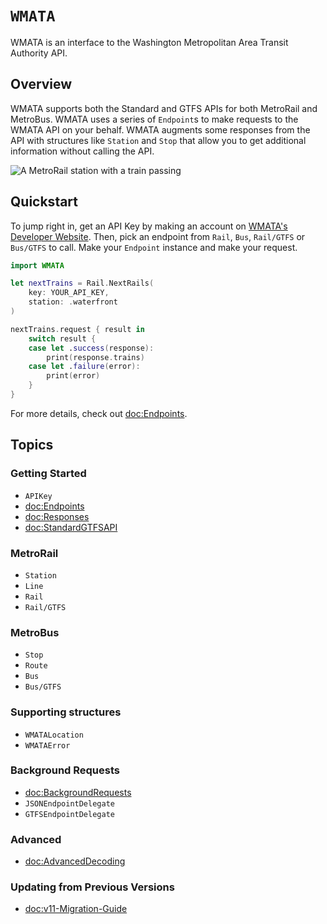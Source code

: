 # ``WMATA``

WMATA is an interface to the Washington Metropolitan Area Transit Authority API.

## Overview

WMATA supports both the Standard and GTFS APIs for both MetroRail and MetroBus. WMATA uses a series of ``Endpoint``s to make requests to the WMATA API on your behalf. WMATA augments some responses from the API with structures like ``Station`` and ``Stop`` that allow you to get additional information without calling the API.

![A MetroRail station with a train passing](center-platforms)

## Quickstart

To jump right in, get an API Key by making an account on [WMATA's Developer Website](https://developer.wmata.com). Then, pick an endpoint from ``Rail``, ``Bus``, ``Rail/GTFS`` or ``Bus/GTFS`` to call. Make your ``Endpoint`` instance and make your request.

```swift
import WMATA

let nextTrains = Rail.NextRails(
    key: YOUR_API_KEY,
    station: .waterfront
)

nextTrains.request { result in 
    switch result {
    case let .success(response):
        print(response.trains)
    case let .failure(error):
        print(error)
    }
}
```

For more details, check out <doc:Endpoints>.

## Topics

### Getting Started

- ``APIKey``
- <doc:Endpoints>
- <doc:Responses>
- <doc:StandardGTFSAPI>

### MetroRail

- ``Station``
- ``Line``
- ``Rail``
- ``Rail/GTFS``

### MetroBus

- ``Stop``
- ``Route``
- ``Bus``
- ``Bus/GTFS``

### Supporting structures

- ``WMATALocation``
- ``WMATAError``

### Background Requests

- <doc:BackgroundRequests>
- ``JSONEndpointDelegate``
- ``GTFSEndpointDelegate``

### Advanced

- <doc:AdvancedDecoding>

### Updating from Previous Versions

- <doc:v11-Migration-Guide>

[wmata]: https://developer.wmata.com
